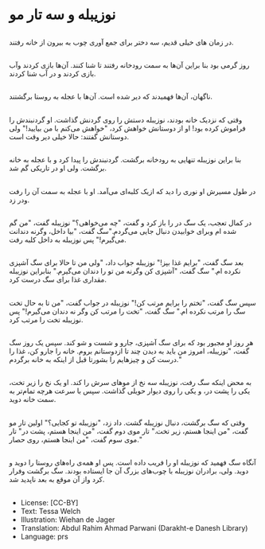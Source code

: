 # نوزیبله و سه تار مو

##
در زمان های خیلی قدیم، سه دختر برای جمع آوری چوب به بیرون از خانه رفتند.

##
روز گرمی بود بنا براین آن‌ها به سمت رودخانه رفتند تا شنا کنند. آن‌ها بازی کردند وآب بازی کردند و در آب شنا کردند.

##
ناگهان، آن‌ها فهمیدند که دیر شده است. آن‌ها با عجله به روستا برگشتند.

##
وقتی که نزدیک خانه بودند، نوزیبله دستش را روی گردنش گذاشت. او گردنبندش را فراموش کرده بود! او از دوستانش خواهش کرد، "خواهش می‌کنم با من بیایید!" ولی دوستانش گفتند: حالا خیلی دیر وقت است.

##
بنا براین نوزیبله تنهایی به رودخانه برگشت. گردنبندش را پیدا کرد و با عجله به خانه برگشت. ولی او در تاریکی گم شد.

##
در طول مسیرش او نوری را دید که ازیک کلبه‌ای می‌آمد. او با عجله به سمت آن را رفت ودر زد.

##
در کمال تعجب، یک سگ در را باز کرد و گفت، "چه می‌خواهی؟" نوزیبله گفت، "من گم شده ام وبرای خوابیدن دنبال جایی می‌گردم."سگ گفت، "بیا داخل، وگرنه دندانت می‌گیرم!" پس نوزیبله به داخل کلبه رفت.

##
بعد سگ گفت، "برایم غذا بپز!" نوزیبله جواب داد، "ولی من تا حالا برای سگ آشپزی نکرده ام." سگ گفت، "آشپزی کن وگرنه من تو را دندان می‌گیرم." بنابراین نوزیبله مقداری غذا برای سگ درست کرد.

##
سپس سگ گفت، "تختم را برایم مرتب کن!" نوزیبله در جواب گفت، "من تا به حال تخت سگ را مرتب نکرده ام." سگ گفت، "تخت را مرتب کن وگر نه دندان می‌گیرم!" پس نوزیبله تخت را مرتب کرد.

##
هر روز او مجبور بود که برای سگ آشپزی، جارو و شست و شو کند. سپس یک روز سگ گفت، "نوزیبله، امروز من باید به دیدن چند تا ازدوستانم بروم. خانه را جارو کن، غذا را درست کن و چیزهایم را بشورتا قبل از اینکه به خانه برگردم."

##
به محض اینکه سگ رفت، نوزیبله سه نخ از موهای سرش را کند. او یک نخ را زیر تخت، یکی را پشت در، و یکی را روی دیوار حویلی گذاشت. سپس با سرعت هرچه تمام‌تر به سمت خانه دوید.

##
وقتی که سگ برگشت، دنبال نوزیبله گشت. داد زد، "نوزیبله تو کجایی؟" اولین تار مو گفت، "من اینجا هستم، زیر تخت." تار موی دوم گفت، "من اینجا هستم، پشت در" تار موی سوم گفت، "من اینجا هستم، روی حصار."

##
آنگاه سگ فهمید که نوزیبله او را فریب داده است. پس او همه‌ی راه‌های روستا را دوید و دوید. ولی، برادران نوزیبله با چوب‌های بزرگ آن جا ایستاده بودند. سگ برگشت وفرار کرد واز آن موقع به بعد ناپدید شد.

##
* License: [CC-BY]
* Text: Tessa Welch
* Illustration: Wiehan de Jager
* Translation: Abdul Rahim Ahmad Parwani (Darakht-e Danesh Library)
* Language: prs
